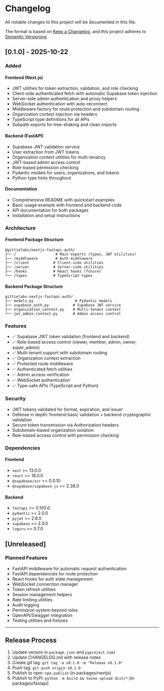 # Changelog

All notable changes to this project will be documented in this file.

The format is based on [Keep a Changelog](https://keepachangelog.com/en/1.0.0/),
and this project adheres to [Semantic Versioning](https://semver.org/spec/v2.0.0.html).

## [0.1.0] - 2025-10-22

### Added

#### Frontend (Next.js)
- JWT utilities for token extraction, validation, and role checking
- Client-side authenticated fetch with automatic Supabase token injection
- Server-side admin authentication and proxy helpers
- WebSocket authentication with auto-reconnect
- Middleware factory for route protection and subdomain routing
- Organization context injection via headers
- TypeScript type definitions for all APIs
- Subpath exports for tree-shaking and clean imports

#### Backend (FastAPI)
- Supabase JWT validation service
- User extraction from JWT tokens
- Organization context utilities for multi-tenancy
- JWT-based admin access control
- Role-based permission checking
- Pydantic models for users, organizations, and tokens
- Python type hints throughout

#### Documentation
- Comprehensive README with quickstart examples
- Basic usage example with frontend and backend code
- API documentation for both packages
- Installation and setup instructions

### Architecture

#### Frontend Package Structure
```
@gittielabs/nextjs-fastapi-auth/
├── /                  # Main exports (types, JWT utilities)
├── /middleware        # Auth middleware
├── /client           # Client-side utilities
├── /server           # Server-side utilities
├── /hooks            # React hooks (future)
└── /types            # TypeScript types
```

#### Backend Package Structure
```
gittielabs-nextjs-fastapi-auth/
├── models.py                   # Pydantic models
├── supabase_auth.py           # Supabase JWT service
├── organization_context.py    # Multi-tenant context
└── jwt_admin_context.py       # Admin access control
```

### Features

- ✅ Supabase JWT token validation (frontend and backend)
- ✅ Role-based access control (viewer, member, admin, owner, super_admin)
- ✅ Multi-tenant support with subdomain routing
- ✅ Organization context extraction
- ✅ Protected route middleware
- ✅ Authenticated fetch utilities
- ✅ Admin access verification
- ✅ WebSocket authentication
- ✅ Type-safe APIs (TypeScript and Python)

### Security

- JWT tokens validated for format, expiration, and issuer
- Defense in depth: frontend basic validation + backend cryptographic validation
- Secure token transmission via Authorization headers
- Subdomain-based organization isolation
- Role-based access control with permission checking

### Dependencies

#### Frontend
- `next` >= 13.0.0
- `react` >= 18.0.0
- `@supabase/ssr` >= 0.0.10
- `@supabase/supabase-js` >= 2.38.0

#### Backend
- `fastapi` >= 0.100.0
- `pydantic` >= 2.0.0
- `pyjwt` >= 2.8.0
- `supabase` >= 2.0.0
- `loguru` >= 0.7.0

## [Unreleased]

### Planned Features

- FastAPI middleware for automatic request authentication
- FastAPI dependencies for route protection
- React hooks for auth state management
- WebSocket connection manager
- Token refresh utilities
- Session management helpers
- Rate limiting utilities
- Audit logging
- Permission system beyond roles
- OpenAPI/Swagger integration
- Testing utilities and fixtures

---

## Release Process

1. Update version in `package.json` and `pyproject.toml`
2. Update CHANGELOG.md with release notes
3. Create git tag: `git tag -a v0.1.0 -m "Release v0.1.0"`
4. Push tag: `git push origin v0.1.0`
5. Publish to npm: `npm publish` (in packages/nextjs)
6. Publish to PyPI: `python -m build && twine upload dist/*` (in packages/fastapi)

